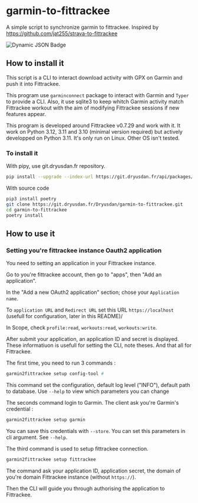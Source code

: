 # garmin-to-fittrackee

A simple script to synchronize garmin to fittrackee. Inspired by https://github.com/jat255/strava-to-fittrackee

![Dynamic JSON Badge](https://shields.dryusdan.net/badge/dynamic/json?url=https%3A%2F%2Fgit.dryusdan.fr%2FDryusdan%2Fgarmin-to-fittrackee%2Fraw%2Fbranch%2Fmain%2Fcoverage.json&query=%24.totals.percent_covered_display&suffix=%25&style=flat&label=Coverage&color=light-green)

## How to install it

This script is a CLI to interact download activity with GPX on Garmin and push it into Fittrackee.

This program use `garminconnect` package to interact with Garmin and `Typer` to provide a CLI. Also, it use sqlite3 to keep whitch Garmin activity match Fittrackee workout with the aim of modifying Fittrackee sessions if new features appear.

This program is developed around Fittrackee v0.7.29 and work with it. It work on Python 3.12, 3.11 and 3.10 (minimal version required) but actively developped on Python 3.11. It's only run on Linux. Other OS isn't tested.

### To install it

With pipy, use git.dryusdan.fr repository.
```bash
pip install --upgrade --index-url https://git.dryusdan.fr/api/packages/Dryusdan/pypi/simple/ --extra-index-url https://pypi.python.org/simple garmin-to-fittrackee
```

With source code

```bash
pip3 install poetry
git clone https://git.dryusdan.fr/Dryusdan/garmin-to-fittrackee.git
cd garmin-to-fittrackee
poetry install
```

## How to use it

### Setting you're fittrackee instance Oauth2 application

You need to setting an application in your Fittrackee instance.

Go to you're fittrackee account, then go to "apps", then "Add an application".


In the "Add a new OAuth2 application" section; chose your `Application name`.

To `application URL` and `Redirect URL` set this URL `https://localhost` (usefull for configuration, later in this README)/

In Scope, check `profile:read`, `workouts:read`, `workouts:write`.

After submit your application, an application ID and secret is displayed. These informatiuon is usefull for setting the CLI, note theses.
And that all for Fittrackee.


The first time, you need to run 3 commands :

```bash
garmin2fittrackee setup config-tool #
```
This command set the configuration, default log level ("INFO"), default path to database.
Use `--help` to view which parameters you can change

The seconds command login to Garmin. The client ask you're Garmin's credential :

```bash
garmin2fittrackee setup garmin
```
You can save this credentials with `--store`. You can set this parameters in cli argument. See `--help`.

The third command is used to setup fittrackee connection.
```bash
garmin2fittrackee setup fittrackee
```

The command ask your application ID, application secret, the domain of you're domain Fittrackee instance (without `https://`).

Then the CLI will guide you through authorising the application to Fittrackee.
